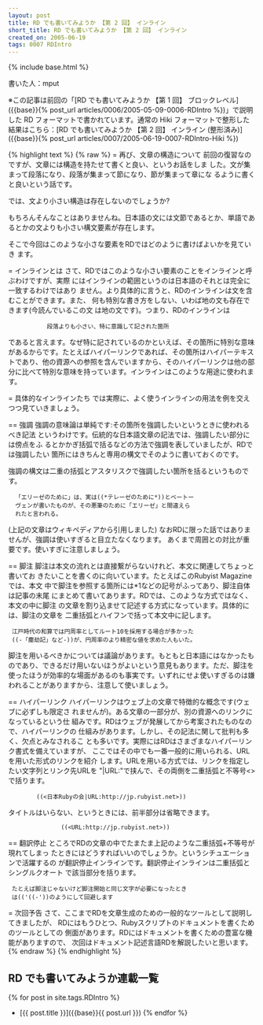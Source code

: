 ```yaml
---
layout: post
title: RD でも書いてみようか 【第 2 回】 インライン
short_title: RD でも書いてみようか 【第 2 回】 インライン
created_on: 2005-06-19
tags: 0007 RDIntro
---
```

{% include base.html %}


書いた人：mput

※この記事は前回の「[RD でも書いてみようか 【第 1 回】 ブロックレベル]({{base}}{% post_url articles/0006/2005-05-09-0006-RDIntro %})」で説明した RD フォーマットで書かれています。通常の Hiki フォーマットで整形した結果はこちら：[RD でも書いてみようか 【第 2 回】 インライン (整形済み)]({{base}}{% post_url articles/0007/2005-06-19-0007-RDIntro-Hiki %})

{% highlight text %}
{% raw %}
= 再び、文章の構造について
前回の復習なのですが、文章には構造を持たせて書くと良い、というお話をしま
した。文が集まって段落になり、段落が集まって節になり、節が集まって章にな
るように書くと良いという話です。

では、文より小さい構造は存在しないのでしょうか?

もちろんそんなことはありませんね。日本語の文には文節であるとか、単語であ
るとかの文よりも小さい構文要素が存在します。

そこで今回はこのような小さな要素をRDではどのように書けばよいかを見ていき
ます。

= インラインとは
さて、RDではこのような小さい要素のことをインラインと呼ぶわけですが、実際
にはインラインの範囲というのは日本語のそれとは完全に一致するわけではあり
ません。より具体的に言うと、RDのインラインは文を含むことができます。また、
何も特別な書き方をしない、いわば地の文も存在できます(今読んでいるこの文
は地の文です)。つまり、RDのインラインは

               段落よりも小さい、特に意識して記された箇所

であると言えます。なぜ特に記されているのかといえば、その箇所に特別な意味
があるからです。たとえばハイパーリンクであれば、その箇所はハイパーテキス
トであり、他の資源への参照を含んでいますから、そのハイパーリンクは他の部
分に比べて特別な意味を持っています。インラインはこのような用途に使われま
す。

= 具体的なインラインたち
では実際に、よく使うインラインの用法を例を交えつつ見ていきましょう。

== 強調
強調の意味論は単純です:その箇所を強調したいというときに使われるべき記法
というわけです。伝統的な日本語文章の記法では、強調したい部分には傍点をふ
るとかかぎ括弧で括るなどの方法で強調を表していましたが、RDでは強調したい
箇所にはきちんと専用の構文でそのように書いておくのです。

強調の構文は二重の括弧とアスタリスクで強調したい箇所を括るというものです。

      「エリーゼのために」は、実は((*テレーゼのために*))とベートー
      ヴェンが書いたものが、その悪筆のために「エリーゼ」と間違えら
      れたと言われる。

(上記の文章はウィキペディアから引用しました)
なおRDに限った話ではありませんが、強調は使いすぎると目立たなくなります。
あくまで周囲との対比が重要です。使いすぎに注意しましょう。

== 脚注
脚注は本文の流れとは直接繋がらないけれど、本文に関連してちょっと書いてお
きたいことを書くのに向いています。たとえばこのRubyist Magazineでは、本文
中で脚注を参照する箇所には*1などの記号がふってあり、脚注自体は記事の末尾
にまとめて書いてあります。RDでは、このような方式ではなく、本文の中に脚注
の文章を割り込ませて記述する方式になっています。具体的には、脚注の文章を
二重括弧とハイフンで括って本文中に記します。

     江戸時代の和算では円周率としてルート10を採用する場合が多かった
     ((-「塵劫記」など-))が、円周率のより精密な値を求めた人もいた。

脚注を用いるべきかについては議論があります。もともと日本語にはなかったも
のであり、できるだけ用いないほうがよいという意見もあります。ただ、脚注を
使ったほうが効率的な場面があるのも事実です。いずれにせよ使いすぎるのは嫌
われることがありますから、注意して使いましょう。

== ハイパーリンク
ハイパーリンクはウェブ上の文章で特徴的な概念です(ウェブに必ずしも限定さ
れませんが)。ある文章の一部分が、別の資源へのリンクになっているという仕
組みです。RDはウェブが発展してから考案されたものなので、ハイパーリンクの
仕組みがあります。しかし、その記法に関して批判も多く、欠点とみなされるこ
とも多いです。実際にはRDはさまざまなハイパーリンク書式を備えていますが、
ここではその中でも一番一般的に用いられる、URLを用いた形式のリンクを紹介
します。URLを用いる方式では、リンクを指定したい文字列とリンク先URLを
"|URL:"で挟んで、その両側を二重括弧と不等号<>で括ります。

            ((<日本Rubyの会|URL:http://jp.rubyist.net>))

タイトルはいらない、というときには、前半部分は省略できます。

                   ((<URL:http://jp.rubyist.net>))

== 翻訳停止
ところでRDの文章の中でたまたま上記のような二重括弧+不等号が現れてしまっ
たときにはどうすればいいのでしょうか。というシチュエーションで活躍するの
が翻訳停止インラインです。翻訳停止インラインは二重括弧とシングルクオート
で該当部分を括ります。

     たとえば脚注じゃないけど脚注開始と同じ文字が必要になったとき
     は(('((-'))のようにして回避します

= 次回予告
さて、ここまでRDを文章生成のための一般的なツールとして説明してきましたが、
RDにはもうひとつ、Rubyスクリプトのドキュメントを書くためのツールとしての
側面があります。RDにはドキュメントを書くための豊富な機能がありますので、
次回はドキュメント記述言語RDを解説したいと思います。
{% endraw %}
{% endhighlight %}


## RD でも書いてみようか連載一覧

{% for post in site.tags.RDIntro %}
  - [{{ post.title }}]({{base}}{{ post.url }})
{% endfor %}



